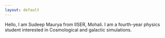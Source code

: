 ```yaml
---
layout: default
---
```

Hello, I am Sudeep Maurya from IISER, Mohali. I am a fourth-year physics student interested in Cosmological and galactic simulations. 
